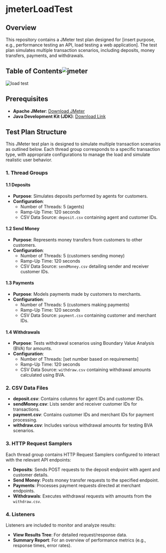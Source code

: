 # jmeterLoadTest

## Overview

This repository contains a JMeter test plan designed for [insert purpose, e.g., performance testing an API, load testing a web application]. The test plan simulates multiple transaction scenarios, including deposits, money transfers, payments, and withdrawals.


## Table of Contents![jmeter](https://github.com/user-attachments/assets/9a81dca4-b788-404b-8ca4-2aa32dd4c6a9)

![load test](https://github.com/user-attachments/assets/ec5b1f72-7e8c-4bac-bfb2-ddab50e320dd)


## Prerequisites

- **Apache JMeter**: [Download JMeter](https://jmeter.apache.org/download_jmeter.cgi)
- **Java Development Kit (JDK)**: [Download Link](https://www.oracle.com/java/technologies/javase-jdk11-downloads.html)

## Test Plan Structure

This JMeter test plan is designed to simulate multiple transaction scenarios as outlined below. Each thread group corresponds to a specific transaction type, with appropriate configurations to manage the load and simulate realistic user behavior.

### 1. Thread Groups

#### 1.1 Deposits
- **Purpose**: Simulates deposits performed by agents for customers.
- **Configuration**:
  - Number of Threads: 5 (agents)
  - Ramp-Up Time: 120 seconds
  - CSV Data Source: `deposit.csv` containing agent and customer IDs.
  
#### 1.2 Send Money
- **Purpose**: Represents money transfers from customers to other customers.
- **Configuration**:
  - Number of Threads: 5 (customers sending money)
  - Ramp-Up Time: 120 seconds
  - CSV Data Source: `sendMoney.csv` detailing sender and receiver customer IDs.

#### 1.3 Payments
- **Purpose**: Models payments made by customers to merchants.
- **Configuration**:
  - Number of Threads: 5 (customers making payments)
  - Ramp-Up Time: 120 seconds
  - CSV Data Source: `payment.csv` containing customer and merchant IDs.

#### 1.4 Withdrawals
- **Purpose**: Tests withdrawal scenarios using Boundary Value Analysis (BVA) for amounts.
- **Configuration**:
  - Number of Threads: [set number based on requirements]
  - Ramp-Up Time: 120 seconds
  - CSV Data Source: `withdraw.csv` containing withdrawal amounts calculated using BVA.

### 2. CSV Data Files

- **deposit.csv**: Contains columns for agent IDs and customer IDs.
- **sendMoney.csv**: Lists sender and receiver customer IDs for transactions.
- **payment.csv**: Contains customer IDs and merchant IDs for payment processing.
- **withdraw.csv**: Includes various withdrawal amounts for testing BVA scenarios.

### 3. HTTP Request Samplers

Each thread group contains HTTP Request Samplers configured to interact with the relevant API endpoints:
- **Deposits**: Sends POST requests to the deposit endpoint with agent and customer details.
- **Send Money**: Posts money transfer requests to the specified endpoint.
- **Payments**: Processes payment requests directed at merchant endpoints.
- **Withdrawals**: Executes withdrawal requests with amounts from the `withdraw.csv`.

### 4. Listeners

Listeners are included to monitor and analyze results:
- **View Results Tree**: For detailed request/response data.
- **Summary Report**: For an overview of performance metrics (e.g., response times, error rates).


